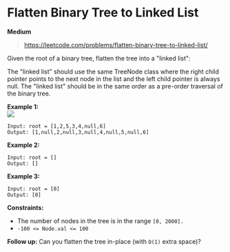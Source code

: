 # Flatten Binary Tree to Linked List
**Medium**

> https://leetcode.com/problems/flatten-binary-tree-to-linked-list/

Given the root of a binary tree, flatten the tree into a "linked list":

The "linked list" should use the same TreeNode class where the right child pointer points to the next node in the list and the left child pointer is always null.
The "linked list" should be in the same order as a pre-order traversal of the binary tree.
 

**Example 1:**  
![](./flaten.jpg)
```
Input: root = [1,2,5,3,4,null,6]
Output: [1,null,2,null,3,null,4,null,5,null,6]
```
**Example 2:**

```
Input: root = []
Output: []
```
**Example 3:**

```
Input: root = [0]
Output: [0]
```
 

**Constraints:**

- The number of nodes in the tree is in the range `[0, 2000].`
- `-100 <= Node.val <= 100`
 

**Follow up:** Can you flatten the tree in-place (with `O(1)` extra space)?